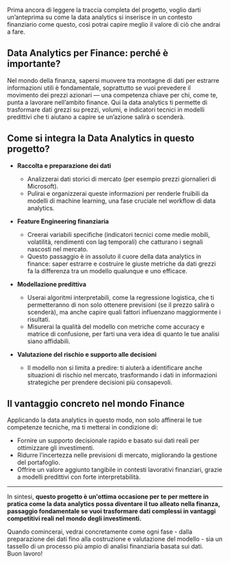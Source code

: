 Prima ancora di leggere la traccia completa del progetto, voglio darti un’anteprima su come la data analytics si inserisce in un contesto finanziario come questo, così potrai capire meglio il valore di ciò che andrai a fare.

## Data Analytics per Finance: perché è importante?

Nel mondo della finanza, sapersi muovere tra montagne di dati per estrarre informazioni utili è fondamentale, soprattutto se vuoi prevedere il movimento dei prezzi azionari — una competenza chiave per chi, come te, punta a lavorare nell’ambito finance. Qui la data analytics ti permette di trasformare dati grezzi su prezzi, volumi, e indicatori tecnici in modelli predittivi che ti aiutano a capire se un’azione salirà o scenderà.

## Come si integra la Data Analytics in questo progetto?

- **Raccolta e preparazione dei dati**
  - Analizzerai dati storici di mercato (per esempio prezzi giornalieri di Microsoft).
  - Pulirai e organizzerai queste informazioni per renderle fruibili da modelli di machine learning, una fase cruciale nel workflow di data analytics.

- **Feature Engineering finanziaria**
  - Creerai variabili specifiche (indicatori tecnici come medie mobili, volatilità, rendimenti con lag temporali) che catturano i segnali nascosti nel mercato.
  - Questo passaggio è in assoluto il cuore della data analytics in finance: saper estrarre e costruire le giuste metriche da dati grezzi fa la differenza tra un modello qualunque e uno efficace.

- **Modellazione predittiva**
  - Userai algoritmi interpretabili, come la regressione logistica, che ti permetteranno di non solo ottenere previsioni (se il prezzo salirà o scenderà), ma anche capire quali fattori influenzano maggiormente i risultati.
  - Misurerai la qualità del modello con metriche come accuracy e matrice di confusione, per farti una vera idea di quanto le tue analisi siano affidabili.

- **Valutazione del rischio e supporto alle decisioni**
  - Il modello non si limita a predire: ti aiuterà a identificare anche situazioni di rischio nel mercato, trasformando i dati in informazioni strategiche per prendere decisioni più consapevoli.

## Il vantaggio concreto nel mondo Finance

Applicando la data analytics in questo modo, non solo affinerai le tue competenze tecniche, ma ti metterai in condizione di:

- Fornire un supporto decisionale rapido e basato sui dati reali per ottimizzare gli investimenti.
- Ridurre l’incertezza nelle previsioni di mercato, migliorando la gestione del portafoglio.
- Offrire un valore aggiunto tangibile in contesti lavorativi finanziari, grazie a modelli predittivi con forte interpretabilità.

---

In sintesi, **questo progetto è un'ottima occasione per te per mettere in pratica come la data analytics possa diventare il tuo alleato nella finanza, passaggio fondamentale se vuoi trasformare dati complessi in vantaggi competitivi reali nel mondo degli investimenti.**

Quando comincerai, vedrai concretamente come ogni fase - dalla preparazione dei dati fino alla costruzione e valutazione del modello - sia un tassello di un processo più ampio di analisi finanziaria basata sui dati.  
Buon lavoro!
